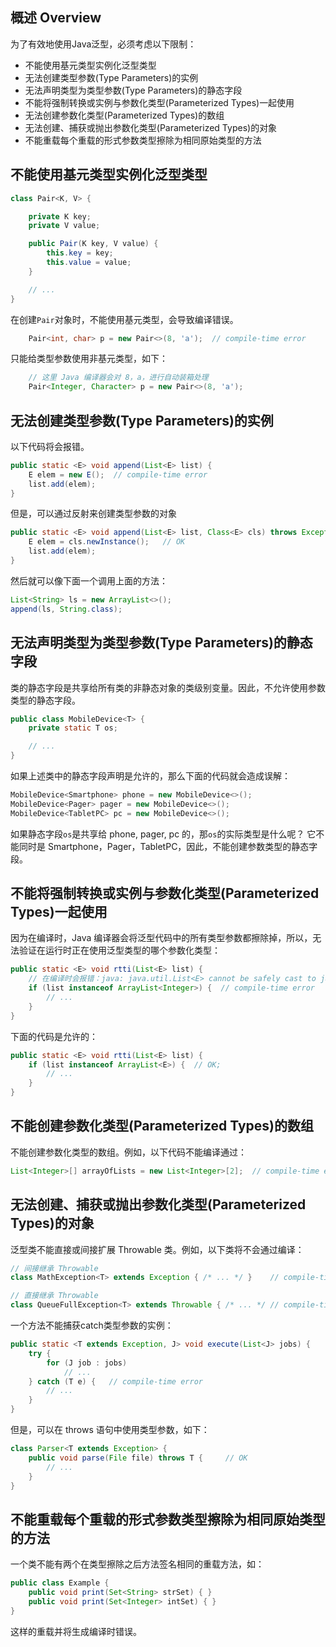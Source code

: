 ## 概述 Overview

为了有效地使用Java泛型，必须考虑以下限制：
- 不能使用基元类型实例化泛型类型
- 无法创建类型参数(Type Parameters)的实例
- 无法声明类型为类型参数(Type Parameters)的静态字段
- 不能将强制转换或实例与参数化类型(Parameterized Types)一起使用
- 无法创建参数化类型(Parameterized Types)的数组
- 无法创建、捕获或抛出参数化类型(Parameterized Types)的对象
- 不能重载每个重载的形式参数类型擦除为相同原始类型的方法

## 不能使用基元类型实例化泛型类型
```java
class Pair<K, V> {

    private K key;
    private V value;

    public Pair(K key, V value) {
        this.key = key;
        this.value = value;
    }

    // ...
}
```
在创建`Pair`对象时，不能使用基元类型，会导致编译错误。
```java
    Pair<int, char> p = new Pair<>(8, 'a');  // compile-time error
```
只能给类型参数使用非基元类型，如下：
```java
    // 这里 Java 编译器会对 8，a，进行自动装箱处理
    Pair<Integer, Character> p = new Pair<>(8, 'a');
```

## 无法创建类型参数(Type Parameters)的实例
以下代码将会报错。
```java
public static <E> void append(List<E> list) {
    E elem = new E();  // compile-time error
    list.add(elem);
}
```
但是，可以通过反射来创建类型参数的对象
```java
public static <E> void append(List<E> list, Class<E> cls) throws Exception {
    E elem = cls.newInstance();   // OK
    list.add(elem);
}
```
然后就可以像下面一个调用上面的方法：
```java
List<String> ls = new ArrayList<>();
append(ls, String.class);
```

## 无法声明类型为类型参数(Type Parameters)的静态字段

类的静态字段是共享给所有类的非静态对象的类级别变量。因此，不允许使用参数类型的静态字段。
```java
public class MobileDevice<T> {
    private static T os;

    // ...
}
```
如果上述类中的静态字段声明是允许的，那么下面的代码就会造成误解：
```java
MobileDevice<Smartphone> phone = new MobileDevice<>();
MobileDevice<Pager> pager = new MobileDevice<>();
MobileDevice<TabletPC> pc = new MobileDevice<>();
```
如果静态字段`os`是共享给 phone, pager, pc 的，那`os`的实际类型是什么呢？
它不能同时是 Smartphone，Pager，TabletPC，因此，不能创建参数类型的静态字段。

## 不能将强制转换或实例与参数化类型(Parameterized Types)一起使用
因为在编译时，Java 编译器会将泛型代码中的所有类型参数都擦除掉，所以，无法验证在运行时正在使用泛型类型的哪个参数化类型：
```java
public static <E> void rtti(List<E> list) {
    // 在编译时会报错：java: java.util.List<E> cannot be safely cast to java.util.ArrayList<java.lang.Integer>
    if (list instanceof ArrayList<Integer>) {  // compile-time error
        // ...
    }
}
```
下面的代码是允许的：
```java 
public static <E> void rtti(List<E> list) {
    if (list instanceof ArrayList<E>) {  // OK;
        // ...
    }
}
```

## 不能创建参数化类型(Parameterized Types)的数组
不能创建参数化类型的数组。例如，以下代码不能编译通过：
```java
List<Integer>[] arrayOfLists = new List<Integer>[2];  // compile-time error
```

## 无法创建、捕获或抛出参数化类型(Parameterized Types)的对象
泛型类不能直接或间接扩展 Throwable 类。例如，以下类将不会通过编译：
```java
// 间接继承 Throwable 
class MathException<T> extends Exception { /* ... */ }    // compile-time error

// 直接继承 Throwable
class QueueFullException<T> extends Throwable { /* ... */ // compile-time error
```
一个方法不能捕获catch类型参数的实例：
```java
public static <T extends Exception, J> void execute(List<J> jobs) {
    try {
        for (J job : jobs)
            // ...
    } catch (T e) {   // compile-time error
        // ...
    }
}
```
但是，可以在 throws 语句中使用类型参数，如下：
```java
class Parser<T extends Exception> {
    public void parse(File file) throws T {     // OK
        // ...
    }
}

```

## 不能重载每个重载的形式参数类型擦除为相同原始类型的方法
一个类不能有两个在类型擦除之后方法签名相同的重载方法，如：
```java
public class Example {
    public void print(Set<String> strSet) { }
    public void print(Set<Integer> intSet) { }
}

```
这样的重载并将生成编译时错误。



























































